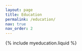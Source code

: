```yaml
---
layout: page
title: Education
permalink: /education/
nav: true
nav_order: 2
---
```


{% include myeducation.liquid %}
